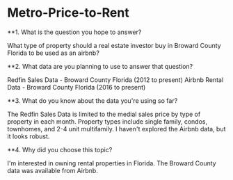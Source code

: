 # Metro-Price-to-Rent

**1.  What is the question you hope to answer?

What type of property should a real estate investor buy in Broward County Florida to be used as an airbnb?

**2.  What data are you planning to use to answer that question?

Redfin Sales Data - Broward County Florida (2012 to present)
Airbnb Rental Data - Broward County Florida (2016 to present)
 
**3.  What do you know about the data you're using so far?

The Redfin Sales Data is limited to the medial sales price by type of property in each month.  Property types include single family, condos, townhomes, and 2-4 unit multifamily.  I haven't explored the Airbnb data, but it looks robust.

**4.  Why did you choose this topic?

I'm interested in owning rental properties in Florida.  The Broward County data was available from Airbnb.  
